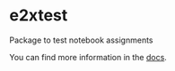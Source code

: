 # e2xtest
Package to test notebook assignments

You can find more information in the [docs](https://e2xtest.readthedocs.io/en/latest/index.html).
